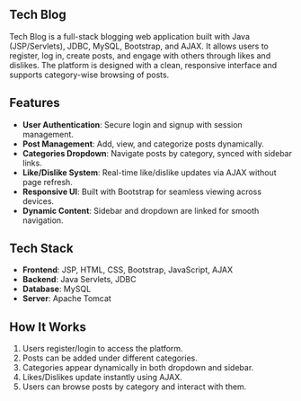 ## Tech Blog

Tech Blog is a full-stack blogging web application built with Java (JSP/Servlets), JDBC, MySQL, Bootstrap, and AJAX. It allows users to register, log in, create posts, and engage with others through likes and dislikes. The platform is designed with a clean, responsive interface and supports category-wise browsing of posts.

## Features
- **User Authentication**: Secure login and signup with session management.  
- **Post Management**: Add, view, and categorize posts dynamically.  
- **Categories Dropdown**: Navigate posts by category, synced with sidebar links.  
- **Like/Dislike System**: Real-time like/dislike updates via AJAX without page refresh.  
- **Responsive UI**: Built with Bootstrap for seamless viewing across devices.  
- **Dynamic Content**: Sidebar and dropdown are linked for smooth navigation.  

## Tech Stack
- **Frontend**: JSP, HTML, CSS, Bootstrap, JavaScript, AJAX  
- **Backend**: Java Servlets, JDBC  
- **Database**: MySQL  
- **Server**: Apache Tomcat  

## How It Works
1. Users register/login to access the platform.  
2. Posts can be added under different categories.  
3. Categories appear dynamically in both dropdown and sidebar.  
4. Likes/Dislikes update instantly using AJAX.  
5. Users can browse posts by category and interact with them.  
